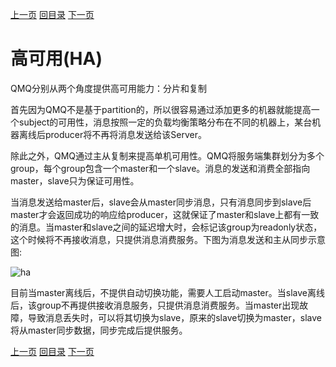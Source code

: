 [上一页](code.md)
[回目录](../../README_QMQ.md)
[下一页](monitor.md)

# 高可用(HA)

QMQ分别从两个角度提供高可用能力：分片和复制

首先因为QMQ不是基于partition的，所以很容易通过添加更多的机器就能提高一个subject的可用性，消息按照一定的负载均衡策略分布在不同的机器上，某台机器离线后producer将不再将消息发送给该Server。

除此之外，QMQ通过主从复制来提高单机可用性。QMQ将服务端集群划分为多个group，每个group包含一个master和一个slave。消息的发送和消费全部指向master，slave只为保证可用性。

当消息发送给master后，slave会从master同步消息，只有消息同步到slave后master才会返回成功的响应给producer，这就保证了master和slave上都有一致的消息。当master和slave之间的延迟增大时，会标记该group为readonly状态，这个时候将不再接收消息，只提供消息消费服务。下图为消息发送和主从同步示意图:

![ha](../images/ha.png)

目前当master离线后，不提供自动切换功能，需要人工启动master。当slave离线后，该group不再提供接收消息服务，只提供消息消费服务。当master出现故障，导致消息丢失时，可以将其切换为slave，原来的slave切换为master，slave将从master同步数据，同步完成后提供服务。

[上一页](code.md)
[回目录](../../README_QMQ.md)
[下一页](monitor.md)
